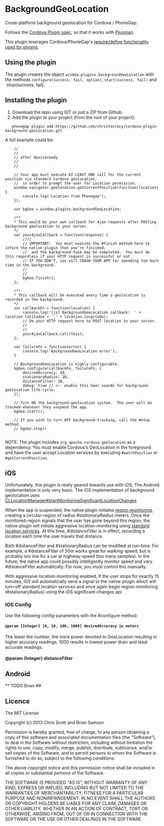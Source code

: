 BackgroundGeoLocation
==============================

Cross-platform background geolocation for Cordova / PhoneGap.

Follows the [Cordova Plugin spec](https://github.com/apache/cordova-plugman/blob/master/plugin_spec.md), so that it works with [Plugman](https://github.com/apache/cordova-plugman).

This plugin leverages Cordova/PhoneGap's [require/define functionality used for plugins](http://simonmacdonald.blogspot.ca/2012/08/so-you-wanna-write-phonegap-200-android.html). 

## Using the plugin ##
The plugin creates the object `window.plugins.backgroundGeoLocation` with the methods `configure(success, fail, option)`, `start(success, fail)` and `stop(success, fail). 

## Installing the plugin ##

1. Download the repo using GIT or just a ZIP from Github.
2. Add the plugin to your project (from the root of your project):

```
   phonegap plugin add https://github.com/christocracy/cordova-plugin-background-geolocation.git
```

A full example could be:
```
    //
    //
    // after deviceready
    //
    //

    // Your app must execute AT LEAST ONE call for the current position via standard Cordova geolocation,
    //  in order to prompt the user for Location permission.
    window.navigator.geolocation.getCurrentPosition(function(location) {
        console.log('Location from Phonegap');
    });

    var bgGeo = window.plugins.backgroundGeoLocation;

    /**
    * This would be your own callback for Ajax-requests after POSTing background geolocation to your server.
    */
    var yourAjaxCallback = function(response) {
        ////
        // IMPORTANT:  You must execute the #finish method here to inform the native plugin that you're finished,
        //  and the background-task may be completed.  You must do this regardless if your HTTP request is successful or not.
        // IF YOU DON'T, ios will CRASH YOUR APP for spending too much time in the background.
        //
        //
        bgGeo.finish();
    };

    /**
    * This callback will be executed every time a geolocation is recorded in the background.
    */
    var callbackFn = function(location) {
        console.log('[js] BackgroundGeoLocation callback:  ' + location.latitudue + ',' + location.longitude);
        // Do your HTTP request here to POST location to your server.
        //
        //
        yourAjaxCallback.call(this);
    };

    var failureFn = function(error) {
        console.log('BackgroundGeoLocation error');
    }
    
    // BackgroundGeoLocation is highly configurable.
    bgGeo.configure(callbackFn, failureFn, {
        desiredAccuracy: 10,
        stationaryRadius: 20,
        distanceFilter: 30,
        debug: true // <-- enable this hear sounds for background-geolocation life-cycle.
    });

    // Turn ON the background-geolocation system.  The user will be tracked whenever they suspend the app.
    bgGeo.start();

    // If you wish to turn OFF background-tracking, call the #stop method.
    // bgGeo.stop()


```

NOTE: The plugin includes `org.apache.cordova.geolocation` as a dependency.  You must enable Cordova's GeoLocation in the foreground and have the user accept Location services by executing `#watchPosition` or `#getCurrentPosition`.

## iOS

Unfortunately, this plugin is really geared towards use with iOS;  The Android implementation is only very basic.  The iOS implementation of background geolocation uses [CLLocationManager#startMonitoringSignificantLocationChanges](https://developer.apple.com/library/ios/documentation/CoreLocation/Reference/CLLocationManager_Class/CLLocationManager/CLLocationManager.html#//apple_ref/occ/instm/CLLocationManager/startMonitoringSignificantLocationChanges)

When the app is suspended, the native plugin initiates [region-monitoring](https://developer.apple.com/library/ios/documentation/CoreLocation/Reference/CLRegion_class/Reference/Reference.html#//apple_ref/doc/c_ref/CLRegion), creating a circular-region of radius *#stationaryRadius* meters.  Once the monitored-region signals that the user has gone beyond this region, the native-plugin will initiate aggressive location-monitoring
using [standard location services](https://developer.apple.com/library/mac/documentation/CoreLocation/Reference/CLLocationManager_Class/CLLocationManager/CLLocationManager.html).  At this time, *#distanceFilter* is in effect, recording a location each time the user travels that distance.

Both #distanceFilter and #stationaryRadius can be modified at run-time.  For example, a #distanceFilter of 50m works great for walking-speed, but is probably too low for a car at highway-speed (too many samples).  In the future, the native app could possibly intelligently monitor speed and vary #distanceFilter automatically.  For now, you must control this manually.

With aggressive location-monitoring enabled, if the user stops for exactly 15 minutes, iOS will automatically send a signal to the native-plugin which will turn-off standard location services and once again begin region-monitoring (#stationaryRadius) using the iOS significant-changes api.

### iOS Config

Use the following config-parameters with the #configure method:

#### `@param {Integer} [0, 10, 100, 1000] desiredAccuracy in meters`

The lower the number, the more power devoted to GeoLocation resulting in higher accuracy readings.  1000 results in lowest power drain and least accurate readings.

#### @param {Integer} distanceFilter

## Android

** TODO Brian ##

## Licence ##

The MIT License

Copyright (c) 2013 Chris Scott and Brian Samson

Permission is hereby granted, free of charge, to any person obtaining a copy
of this software and associated documentation files (the "Software"), to deal
in the Software without restriction, including without limitation the rights
to use, copy, modify, merge, publish, distribute, sublicense, and/or sell
copies of the Software, and to permit persons to whom the Software is
furnished to do so, subject to the following conditions:

The above copyright notice and this permission notice shall be included in
all copies or substantial portions of the Software.

THE SOFTWARE IS PROVIDED "AS IS", WITHOUT WARRANTY OF ANY KIND, EXPRESS OR
IMPLIED, INCLUDING BUT NOT LIMITED TO THE WARRANTIES OF MERCHANTABILITY,
FITNESS FOR A PARTICULAR PURPOSE AND NONINFRINGEMENT. IN NO EVENT SHALL THE
AUTHORS OR COPYRIGHT HOLDERS BE LIABLE FOR ANY CLAIM, DAMAGES OR OTHER
LIABILITY, WHETHER IN AN ACTION OF CONTRACT, TORT OR OTHERWISE, ARISING FROM,
OUT OF OR IN CONNECTION WITH THE SOFTWARE OR THE USE OR OTHER DEALINGS IN
THE SOFTWARE.
